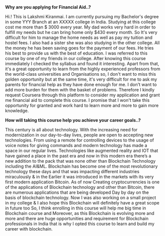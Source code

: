 **Why are you applying for Financial Aid..?**

Hi.! This is Lakshmi Kiranmai. I am currently pursuing my Bachelor's degree in some YYY Branch at an XXXXX college in India. Studying at this college cost me more than $ 3000 every year. My dad works very hard in order to fulfill my needs but he can bring home only $430 every month. So It's very difficult for him to manage the home needs as well as pay my tuition and hostel fees. I also had a sister she was also studying in the other college. All the money he has been saving goes for the payment of our fees. He tries his best to provide us with the best of education. I was referred to this course by one of my friends in our college. After knowing this course immediately I checked the syllabus and found it interesting. Apart from that, it's a great opportunity to learn from the highly experienced professors from the world-class universities and Organisations so, I don't want to miss this golden opportunity but at the same time, it's very difficult for me to ask my parents for financial help as they have done enough for me. I don't want to add more burden for them with the basket of problems. Therefore I kindly request Coursera through this platform to consider my application and grant me financial aid to complete this course. I promise that I won't take this opportunity for granted and work hard to learn more and more to gain more knowledge.

**How will taking this course help you achieve your career goals..?**

This century is all about technology. With the increasing need for modernization in our day-to-day lives, people are open to accepting new technologies. From using a remote for controlling devices to the usage of voice notes for giving commands and modern technology has made a space in our regular lives. Technologies like augmented reality and IOT that have gained a place in the past era and now in this modern era there’s a new addition to the pack that was none other than Blockchain Technology including the AI&ML. Blockchain has become one of the most revolutionary technology these days and that was impacting different industries miraculously & in the Earlier it was introduced in the markets with its very first modern application Bitcoin. As of now Creating cryptocurrencies is one of the applications of Blockchain technology and other than Bitcoin, there are numerous applications that are being developed Day by day on the basis of blockchain technology. Now I was also working on a small project in my college & I also hope this Blockchain will definitely have a great scope in future too So, I think enrolling in this course will help me big time in Blockchain course and Moreover, as this Blockchain is evolving more and more and there are huge opportunities and requirement for Blockchain professionals in India that is why I opted this course to learn and build my career with blockchain.
